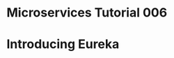 # Microservices Tutorial 006
# Introducing Eureka 
<!--stackedit_data:
eyJoaXN0b3J5IjpbLTE0NTc2NDk2MjldfQ==
-->